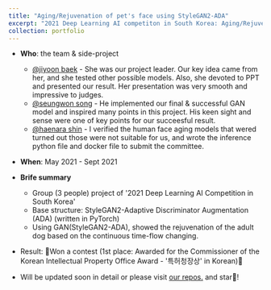 ```yaml
---
title: "Aging/Rejuvenation of pet's face using StyleGAN2-ADA"
excerpt: "2021 Deep Learning AI competiton in South Korea: Aging/Rejuvenation of pet's face using StyleGAN2-ADA"
collection: portfolio
---
```


- **Who**: the team & side-project
  * [@jiyoon baek](https://github.com/jiyoonbaekbaek) - She was our project leader. Our key idea came from her, and she tested other possible models. Also, she devoted to PPT and presented our result. Her presentation was very smooth and impressive to judges. 
  * [@seungwon song](https://github.com/sw-song) - He implemented our final & successful GAN model and inspired many points in this project. His keen sight and sense were one of key points for our succeesful result.
  * [@haenara shin](https://github.com/haenara-shin) - I verified the human face aging models that wered turned out those were not suitable for us, and wrote the inference python file and docker file to submit the committee. 
- **When**: May 2021 - Sept 2021
- **Brife summary**
  * Group (3 people) project of '2021 Deep Learning AI Competition in South Korea' 
  * Base structure: StyleGAN2-Adaptive Discriminator Augmentation (ADA) (written in PyTorch)
  * Using GAN(StyleGAN2-ADA), showed the rejuvenation of the adult dog based on the continuous time-flow changing.
- Result: 🎉Won a contest (1st place: Awarded for the Commissioner of the Korean Intellectual Property Office Award - '특허청장상' in Korean)🎉

- Will be updated soon in detail or please visit [our repos.](https://github.com/haenara-shin/GAN_Project) and star🌟!
<!-- - **Where**: [DACON Time Series Prediction Competition](https://dacon.io/competitions/official/235680/overview/description) for AI/ML, section in "Predict the PV Power Generation".
  - **Dataset**: [Dacon dataset](https://dacon.io/competitions/official/235680/data)
- **What**: Prediction the pv power generated in next 2 days based on the weather information of 7 days.
- **How**: TensorFlow 2.x. Feature engineering to obtain the reasonable feature based on the given features. Stacking of MLP, LSTM, CNN(Conv1D), CNN-LSTM, LGBM, RF models. Used the pinball loss. Quantile regression. Rectified Adam + LookAhead optimizer.
- **Learn**: SOTA optimizer(RAdam + Lookahead). Quantile Regression. Pinball loss. Ensemble/Stacking of ML/DL models. Feature engineering(selection) to get the meaningful information from the given features in the PV power generation.

- **Note_1**: It's still going on, and this is very similar to the NREL and other PV companies ML task for hiring process I have applied for. (Tasks cannot be opened to the public, but it's very similar with this competition.)
- **Note_2**: The repos. may be opened to the public in the end of July 2021 (or not). The result and backbone structure will be posted after the task. -->

<!-- ![데이콘](https://user-images.githubusercontent.com/58493928/116183247-67d09d00-a6d2-11eb-93b4-aa0c594e1781.png)
- Through SOTA model evaluations without using pre-trained weights, I ranked the 21st-rank before 14 days to the deadline of submission, and I ranked at 49th of Private LB among 876 participants. This is because I didn't use the Ensemble/stacking models, and stopped submission by updating codes (due to family issues).
- The winner codes used the ensemble/stacking methods.
- [The repository](https://github.com/haenara-shin/DACON_EMNIST.git) is opened to the public. My own codes were written in UCSD-Datahub server, but forgot to download it from there, so it was deleted.
 -->

